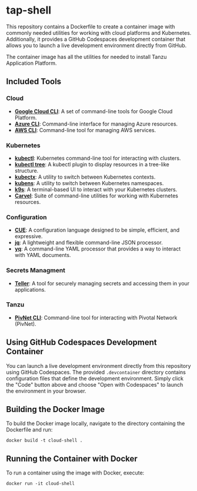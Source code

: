 # tap-shell

This repository contains a Dockerfile to create a container image with 
commonly needed utilities for working with cloud platforms and Kubernetes. 
Additionally, it provides a GitHub Codespaces development container that 
allows you to launch a live development environment directly from GitHub.

The container image  has all the utilities for needed to install 
Tanzu Application Platform.

## Included Tools

### Cloud
- **[Google Cloud CLI](https://cloud.google.com/sdk)**: A set of command-line tools for Google Cloud Platform.
- **[Azure CLI](https://github.com/Azure/azure-cli)**: Command-line interface for managing Azure resources.
- **[AWS CLI](https://github.com/aws/aws-cli)**: Command-line tool for managing AWS services.

### Kubernetes
- **[kubectl](https://github.com/kubernetes/kubectl)**: Kubernetes command-line tool for interacting with clusters.
- **[kubectl tree](https://github.com/ahmetb/kubectl-tree)**: A kubectl plugin to display resources in a tree-like structure.
- **[kubectx](https://github.com/ahmetb/kubectx)**: A utility to switch between Kubernetes contexts.
- **[kubens](https://github.com/ahmetb/kubectx)**: A utility to switch between Kubernetes namespaces.
- **[k9s](https://github.com/derailed/k9s)**: A terminal-based UI to interact with your Kubernetes clusters.
- **[Carvel](https://github.com/vmware-tanzu/carvel)**: Suite of command-line utilities for working with Kubernetes resources.

### Configuration
- **[CUE](https://github.com/cue-lang/cue)**: A configuration language designed to be simple, efficient, and expressive.
- **[jq](https://stedolan.github.io/jq/)**: A lightweight and flexible command-line JSON processor.
- **[yq](https://github.com/mikefarah/yq)**: A command-line YAML processor that provides a way to interact with YAML documents.

### Secrets Managment
- **[Teller](https://github.com/tellerops/teller)**: A tool for securely managing secrets and accessing them in your applications.

### Tanzu
- **[PivNet CLI](https://github.com/pivotal-cf/pivnet-cli)**: Command-line tool for interacting with Pivotal Network (PivNet).

## Using GitHub Codespaces Development Container

You can launch a live development environment directly from this repository 
using GitHub Codespaces. The provided `.devcontainer` directory contains 
configuration files that define the development environment.
Simply click the "Code" button above and choose "Open with Codespaces" 
to launch the environment in your browser.

## Building the Docker Image

To build the Docker image locally, navigate to the directory 
containing the Dockerfile and run:

```shell
docker build -t cloud-shell .
```

## Running the Container with Docker

To run a container using the image with Docker, execute:

```shell
docker run -it cloud-shell
```